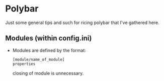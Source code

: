 # Polybar

Just some general tips and such for ricing polybar that I've gathered here.

## Modules (within config.ini)
- Modules are defined by the format:
    ```
    [module/name_of_module]
    properties
    ```
    
    closing of module is unnecessary. 